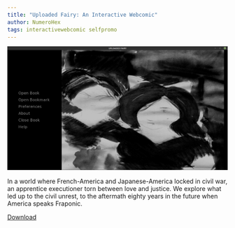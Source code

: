 ```yaml
---
title: "Uploaded Fairy: An Interactive Webcomic"
author: NumeroHex
tags: interactivewebcomic selfpromo
---
```

![screenshot](https://github.com/LWFlouisa/UploadedFairyOVN/blob/main/screenshots/gamemenu.png?raw=true)

In a world where French-America and Japanese-America locked in civil war, an apprentice executioner torn between love and justice. We explore what led up to the civil unrest, to the aftermath eighty years in the future when America speaks Fraponic.

[Download](https://github.com/LWFlouisa/UploadedFairyOVN)
